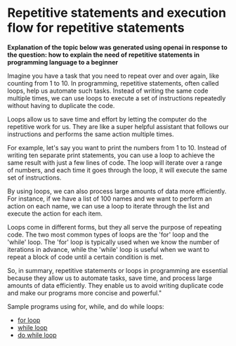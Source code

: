 # Repetitive statements and execution flow for repetitive statements

**Explanation of the topic below was generated using openai in response to the question: how to explain the need of repetitive statements in programming language to a beginner**

Imagine you have a task that you need to repeat over and over again, like counting from 1 to 10. In programming, repetitive statements, often called loops, help us automate such tasks. Instead of writing the same code multiple times, we can use loops to execute a set of instructions repeatedly without having to duplicate the code.

Loops allow us to save time and effort by letting the computer do the repetitive work for us. They are like a super helpful assistant that follows our instructions and performs the same action multiple times.

For example, let's say you want to print the numbers from 1 to 10. Instead of writing ten separate print statements, you can use a loop to achieve the same result with just a few lines of code. The loop will iterate over a range of numbers, and each time it goes through the loop, it will execute the same set of instructions.

By using loops, we can also process large amounts of data more efficiently. For instance, if we have a list of 100 names and we want to perform an action on each name, we can use a loop to iterate through the list and execute the action for each item.

Loops come in different forms, but they all serve the purpose of repeating code. The two most common types of loops are the 'for' loop and the 'while' loop. The 'for' loop is typically used when we know the number of iterations in advance, while the 'while' loop is useful when we want to repeat a block of code until a certain condition is met.

So, in summary, repetitive statements or loops in programming are essential because they allow us to automate tasks, save time, and process large amounts of data efficiently. They enable us to avoid writing duplicate code and make our programs more concise and powerful."

Sample programs using for, while, and do while loops:

- [for loop](../src/for.c)
- [while loop](../src/while.c)
- [do while loop](../src/dowhile.c)

